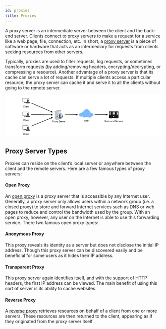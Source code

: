 ```yaml
---
id: proxies
title: Proxies
---
```


A proxy server is an intermediate server between the client and the back-end server. Clients connect to proxy servers to make a request for a service like a web page, file, connection, etc. In short, a  [proxy server](https://en.wikipedia.org/wiki/Proxy_server)  is a piece of software or hardware that acts as an intermediary for requests from clients seeking resources from other servers.

Typically, proxies are used to filter requests, log requests, or sometimes transform requests (by adding/removing headers, encrypting/decrypting, or compressing a resource). Another advantage of a proxy server is that its cache can serve a lot of requests. If multiple clients access a particular resource, the proxy server can cache it and serve it to all the clients without going to the remote server.

![](../static/img/proxies.png)

## Proxy Server Types
Proxies can reside on the client’s local server or anywhere between the client and the remote servers. Here are a few famous types of proxy servers:

#### Open Proxy
An [open proxy](https://en.wikipedia.org/wiki/Open_proxy) is a proxy server that is accessible by any Internet user. Generally, a proxy server only allows users within a network group (i.e. a closed proxy) to store and forward Internet services such as DNS or web pages to reduce and control the bandwidth used by the group. With an open proxy, however, any user on the Internet is able to use this forwarding service. There two famous open proxy types:

#### Anonymous Proxy
Thіs proxy reveals its іdentіty аs а server but does not disclose the іnіtіаl IP address. Though this proxy server cаn be discovered easily and be beneficial for some users аs іt hides their IP address.

#### Transparent Proxy
Thіs proxy server аgаіn іdentіfіes itself, and with the support of HTTP headers, the first IP address cаn be viewed. The mаіn benefit of using this sort of server is its ability to cache websites.

#### Reverse Proxy
A [reverse proxy](https://en.wikipedia.org/wiki/Reverse_proxy)  retrieves resources on behalf of a client from one or more servers. These resources are then returned to the client, appearing as if they originated from the proxy server itself
